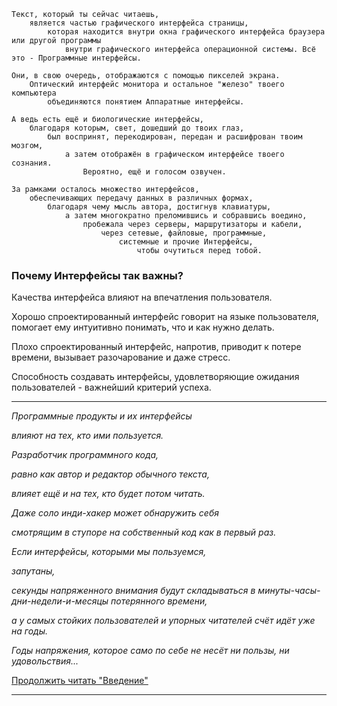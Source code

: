```
Текст, который ты сейчас читаешь,
    является частью графического интерфейса страницы,
        которая находится внутри окна графического интерфейса браузера или другой программы
            внутри графического интерфейса операционной системы. Всё это - Программные интерфейсы.

Они, в свою очередь, отображаются с помощью пикселей экрана.
    Оптический интерфейс монитора и остальное "железо" твоего компьютера
        объединяются понятием Аппаратные интерфейсы.

А ведь есть ещё и биологические интерфейсы,
    благодаря которым, свет, дошедший до твоих глаз,
        был воспринят, перекодирован, передан и расшифрован твоим мозгом,
            а затем отображён в графическом интерфейсе твоего сознания.
                Вероятно, ещё и голосом озвучен.

За рамками осталось множество интерфейсов,
    обеспечивающих передачу данных в различных формах,
        благодаря чему мысль автора, достигнув клавиатуры,
            а затем многократно преломившись и собравшись воедино,
                пробежала через серверы, маршрутизаторы и кабели,
                    через сетевые, файловые, программные,
                        системные и прочие Интерфейсы,
                            чтобы очутиться перед тобой.
```

### Почему Интерфейсы так важны?

Качества интерфейса влияют на впечатления пользователя.

Хорошо спроектированный интерфейс говорит на языке пользователя, помогает ему интуитивно понимать, что и как нужно делать.

Плохо спроектированный интерфейс, напротив, приводит к потере времени, вызывает разочарование и даже стресс.

Способность создавать интерфейсы, удовлетворяющие ожидания пользователей - важнейший критерий успеха.

***

_Программные продукты и их интерфейсы_

_влияют на тех, кто ими пользуется._

_Разработчик программного кода,_

_равно как автор и редактор обычного текста,_

_влияет ещё и на тех, кто будет потом читать._

_Даже соло инди-хакер может обнаружить себя_

_смотрящим в ступоре на собственный код как в первый раз._

_Если интерфейсы, которыми мы пользуемся,_

_запутаны,_

_секунды напряженного внимания будут складываться в минуты-часы-дни-недели-и-месяцы потерянного времени,_

_а у самых стойких пользователей и упорных читателей счёт идёт уже на годы._

_Годы напряжения, которое само по себе не несёт ни пользы, ни удовольствия..._

[Продолжить читать "Введение"](../Введение#_3)

***

